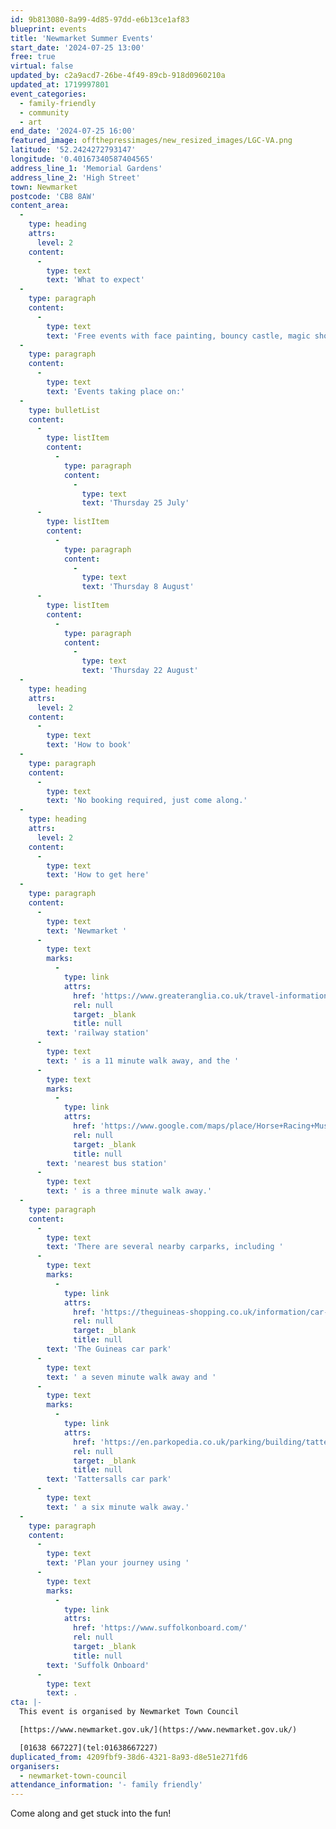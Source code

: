 ```yaml
---
id: 9b813080-8a99-4d85-97dd-e6b13ce1af83
blueprint: events
title: 'Newmarket Summer Events'
start_date: '2024-07-25 13:00'
free: true
virtual: false
updated_by: c2a9acd7-26be-4f49-89cb-918d0960210a
updated_at: 1719997801
event_categories:
  - family-friendly
  - community
  - art
end_date: '2024-07-25 16:00'
featured_image: offthepressimages/new_resized_images/LGC-VA.png
latitude: '52.2424272793147'
longitude: '0.40167340587404565'
address_line_1: 'Memorial Gardens'
address_line_2: 'High Street'
town: Newmarket
postcode: 'CB8 8AW'
content_area:
  -
    type: heading
    attrs:
      level: 2
    content:
      -
        type: text
        text: 'What to expect'
  -
    type: paragraph
    content:
      -
        type: text
        text: 'Free events with face painting, bouncy castle, magic show, arts and crafts and much, much more!'
  -
    type: paragraph
    content:
      -
        type: text
        text: 'Events taking place on:'
  -
    type: bulletList
    content:
      -
        type: listItem
        content:
          -
            type: paragraph
            content:
              -
                type: text
                text: 'Thursday 25 July'
      -
        type: listItem
        content:
          -
            type: paragraph
            content:
              -
                type: text
                text: 'Thursday 8 August'
      -
        type: listItem
        content:
          -
            type: paragraph
            content:
              -
                type: text
                text: 'Thursday 22 August'
  -
    type: heading
    attrs:
      level: 2
    content:
      -
        type: text
        text: 'How to book'
  -
    type: paragraph
    content:
      -
        type: text
        text: 'No booking required, just come along.'
  -
    type: heading
    attrs:
      level: 2
    content:
      -
        type: text
        text: 'How to get here'
  -
    type: paragraph
    content:
      -
        type: text
        text: 'Newmarket '
      -
        type: text
        marks:
          -
            type: link
            attrs:
              href: 'https://www.greateranglia.co.uk/travel-information/station-information/nmk'
              rel: null
              target: _blank
              title: null
        text: 'railway station'
      -
        type: text
        text: ' is a 11 minute walk away, and the '
      -
        type: text
        marks:
          -
            type: link
            attrs:
              href: 'https://www.google.com/maps/place/Horse+Racing+Museum/@52.243469,0.4042586,19z/data=!4m23!1m16!4m15!1m6!1m2!1s0x47d8426600107deb:0xf0338d80ad1822a2!2sNewmarket+High+St,+Newmarket+CB8+8JH!2m2!1d0.4051046!2d52.2434653!1m6!1m2!1s0x47d8426898d99ce7:0xd5068503fce0989b!2sThe+Stable+Cafe+%26+Community+Space,+65+High+St,+Newmarket+CB8+8NA!2m2!1d0.4062017!2d52.2439795!3e2!3m5!1s0x47d8426600814977:0x7974ce45dd6fbe4!8m2!3d52.243469!4d0.405055!16s%2Fg%2F11btm3yd2l?entry=ttu'
              rel: null
              target: _blank
              title: null
        text: 'nearest bus station'
      -
        type: text
        text: ' is a three minute walk away.'
  -
    type: paragraph
    content:
      -
        type: text
        text: 'There are several nearby carparks, including '
      -
        type: text
        marks:
          -
            type: link
            attrs:
              href: 'https://theguineas-shopping.co.uk/information/car-parking.php'
              rel: null
              target: _blank
              title: null
        text: 'The Guineas car park'
      -
        type: text
        text: ' a seven minute walk away and '
      -
        type: text
        marks:
          -
            type: link
            attrs:
              href: 'https://en.parkopedia.co.uk/parking/building/tattersalls-newmarket/?arriving=202407031030&leaving=202407031230'
              rel: null
              target: _blank
              title: null
        text: 'Tattersalls car park'
      -
        type: text
        text: ' a six minute walk away.'
  -
    type: paragraph
    content:
      -
        type: text
        text: 'Plan your journey using '
      -
        type: text
        marks:
          -
            type: link
            attrs:
              href: 'https://www.suffolkonboard.com/'
              rel: null
              target: _blank
              title: null
        text: 'Suffolk Onboard'
      -
        type: text
        text: .
cta: |-
  This event is organised by Newmarket Town Council

  [https://www.newmarket.gov.uk/](https://www.newmarket.gov.uk/)

  [01638 667227](tel:01638667227)
duplicated_from: 4209fbf9-38d6-4321-8a93-d8e51e271fd6
organisers:
  - newmarket-town-council
attendance_information: '- family friendly'
---
```

Come along and get stuck into the fun!